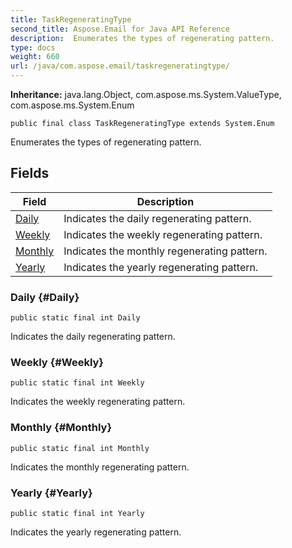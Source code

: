 ```yaml
---
title: TaskRegeneratingType
second_title: Aspose.Email for Java API Reference
description:  Enumerates the types of regenerating pattern.
type: docs
weight: 660
url: /java/com.aspose.email/taskregeneratingtype/
---
```

**Inheritance:**
java.lang.Object, com.aspose.ms.System.ValueType, com.aspose.ms.System.Enum
```
public final class TaskRegeneratingType extends System.Enum
```

Enumerates the types of regenerating pattern.
## Fields

| Field | Description |
| --- | --- |
| [Daily](#Daily) | Indicates the daily regenerating pattern. |
| [Weekly](#Weekly) | Indicates the weekly regenerating pattern. |
| [Monthly](#Monthly) | Indicates the monthly regenerating pattern. |
| [Yearly](#Yearly) | Indicates the yearly regenerating pattern. |
### Daily {#Daily}
```
public static final int Daily
```


Indicates the daily regenerating pattern.

### Weekly {#Weekly}
```
public static final int Weekly
```


Indicates the weekly regenerating pattern.

### Monthly {#Monthly}
```
public static final int Monthly
```


Indicates the monthly regenerating pattern.

### Yearly {#Yearly}
```
public static final int Yearly
```


Indicates the yearly regenerating pattern.

